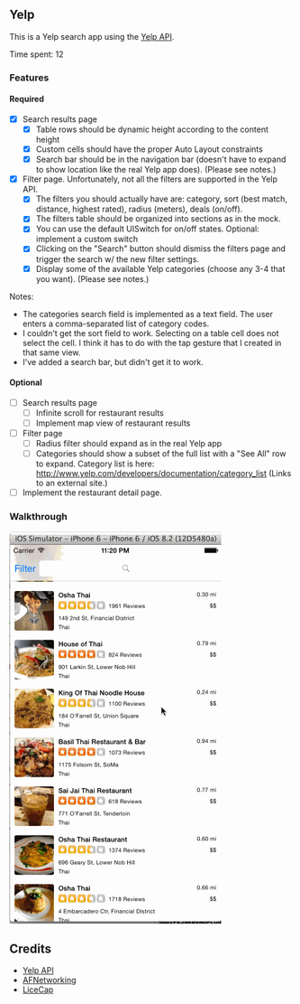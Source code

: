 ## Yelp

This is a Yelp search app using the [Yelp API](http://developer.rottentomatoes.com/docs/read/JSON).

Time spent: 12

### Features

#### Required

- [X] Search results page
   - [X] Table rows should be dynamic height according to the content height
   - [X] Custom cells should have the proper Auto Layout constraints
   - [X] Search bar should be in the navigation bar (doesn't have to expand to show location like the real Yelp app does). (Please see notes.)
- [X] Filter page. Unfortunately, not all the filters are supported in the Yelp API.
   - [X] The filters you should actually have are: category, sort (best match, distance, highest rated), radius (meters), deals (on/off).
   - [X] The filters table should be organized into sections as in the mock.
   - [X] You can use the default UISwitch for on/off states. Optional: implement a custom switch
   - [X] Clicking on the "Search" button should dismiss the filters page and trigger the search w/ the new filter settings.
   - [X] Display some of the available Yelp categories (choose any 3-4 that you want). (Please see notes.)

Notes:

* The categories search field is implemented as a text field. The user enters a comma-separated list of category codes.
* I couldn't get the sort field to work. Selecting on a table cell does not select the cell. I think it has to do with the tap gesture that I created in that same view.
* I've added a search bar, but didn't get it to work.   

#### Optional

- [ ] Search results page
   - [ ] Infinite scroll for restaurant results
   - [ ] Implement map view of restaurant results
- [ ] Filter page
   - [ ] Radius filter should expand as in the real Yelp app
   - [ ] Categories should show a subset of the full list with a "See All" row to expand. Category list is here: http://www.yelp.com/developers/documentation/category_list (Links to an external site.)
- [ ] Implement the restaurant detail page.

### Walkthrough
![Video Walkthrough](yelp_demo.gif)

Credits
---------
* [Yelp API](http://www.yelp.com/developers/documentation)
* [AFNetworking](https://github.com/AFNetworking/AFNetworking)
* [LiceCap](http://www.cockos.com/licecap/)
